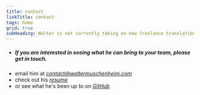```yaml
---
title: contact
linkTitle: contact
tags: home
grid: true
subHeading: Walter is not currently taking on new freelance translation or development projects.
---
```


- ##### If you are interested in seeing what he can bring to your team, please get in touch.
- email him at _[contact@waltermuschenheim.com](mailto:contact@waltermuschenheim.com)_
- check out his _[resume](/cv)_
- or see what he's been up to on _[GitHub](https://github.com/WalterMuschenheim/)_
